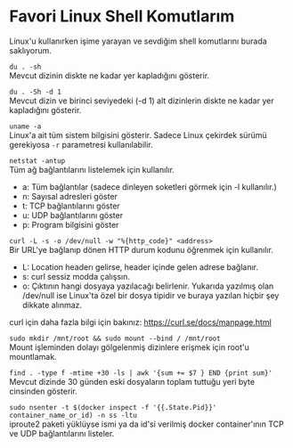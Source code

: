 
# Favori Linux Shell Komutlarım
Linux'u kullanırken işime yarayan ve sevdiğim shell komutlarını burada saklıyorum.

`du . -sh`<br>
Mevcut dizinin diskte ne kadar yer kapladığını gösterir.

`du . -Sh -d 1`<br>
Mevcut dizin ve birinci seviyedeki (-d 1) alt dizinlerin diskte ne kadar yer kapladığını gösterir.

`uname -a`<br>
Linux'a ait tüm sistem bilgisini gösterir. Sadece Linux çekirdek sürümü gerekiyosa `-r` parametresi kullanılabilir.

`netstat -antup`<br>
Tüm ağ bağlantılarını listelemek için kullanılır. 
- a: Tüm bağlantılar (sadece dinleyen soketleri görmek için -l kullanılır.)
- n: Sayısal adresleri göster
- t: TCP bağlantılarını göster
- u: UDP bağlantılarını göster
- p: Program bilgisini göster

`curl -L -s -o /dev/null -w "%{http_code}" <address>`<br>
Bir URL'ye bağlanıp dönen HTTP durum kodunu öğrenmek için kullanılır. <br>
- L: Location headerı gelirse, header içinde gelen adrese bağlanır.
- s: curl sessiz modda çalışsın.
- o: Çıktının hangi dosyaya yazılacağı belirlenir. Yukarıda yazılmış olan /dev/null ise Linux'ta özel bir dosya tipidir ve buraya yazılan hiçbir şey dikkate alınmaz.

curl için daha fazla bilgi için bakınız: https://curl.se/docs/manpage.html

`sudo mkdir /mnt/root && sudo mount --bind / /mnt/root`<br>
Mount işleminden dolayı gölgelenmiş dizinlere erişmek için root'u mountlamak.

`find . -type f -mtime +30 -ls | awk '{sum += $7 } END {print sum}'`<br>
Mevcut dizinde 30 günden eski dosyaların toplam tuttuğu yeri byte cinsinden gösterir.

`sudo nsenter -t $(docker inspect -f '{{.State.Pid}}' container_name_or_id) -n ss -ltu`<br>
iproute2 paketi yüklüyse ismi ya da id'si verilmiş docker container'ının TCP ve UDP bağlantılarını listeler.
